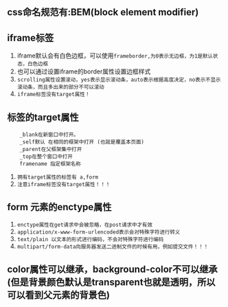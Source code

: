 ## css命名规范有:BEM(block element modifier)

## iframe标签
1. iframe默认会有白色边框，可以使用`frameborder,为0表示无边框，为1是默认状态，白色边框`
2. 也可以通过设置iframe的border属性设置边框样式
3. `scrolling属性设置滚动，yes表示显示滚动条，auto表示根据高度决定，no表示不显示滚动条，而且多出来的部分不可以滚动`
4. `iframe标签没有target属性！`

## 标签的target属性
```
	_blank在新窗口中打开。
	_self默认 在相同的框架中打开 (也就是覆盖本页面)
	_parent在父框架集中打开
	_top在整个窗口中打开
	framename 指定框架名称
```
1. `拥有target属性的标签有 a,form`
2. `注意iframe标签没有target属性！！！`

## form 元素的enctype属性
1. `enctype属性在get请求中会被忽略，在post请求中才有效`
2. `application/x-www-form-urlencoded表示会对特殊字符进行转义`
3. `text/plain 以文本的形式进行编码，不会对特殊字符进行编码`
4. `multipart/form-data向服务器发送二进制文件的时候有用，例如提交文件！！！`

## color属性可以继承，background-color不可以继承(但是背景颜色默认是transparent也就是透明，所以可以看到父元素的背景色)
